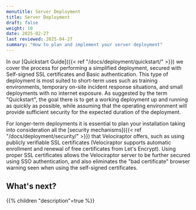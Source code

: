 ```yaml
---
menutitle: Server Deployment
title: Server Deployment
draft: false
weight: 10
date: 2025-02-27
last reviewed: 2025-04-27
summary: "How to plan and implement your server deployment"
---
```


In our [Quickstart Guide]({{< ref "/docs/deployment/quickstart/" >}}) we cover the process
for performing a simplified deployment, secured with Self-signed SSL
certificates and Basic authentication. This type of deployment is most suited to
short-term uses such as training environments, temporary on-site incident
response situations, and small deployments with no internet exposure. As
suggested by the term "Quickstart", the goal there is to get a working
deployment up and running as quickly as possible, while assuming that the
operating environment will provide sufficient security for the expected duration
of the deployment.

For longer-term deployments it is essential to plan your installation taking
into consideration all the
[security mechanisms]({{< ref "/docs/deployment/security/" >}})
that Velociraptor offers, such as using publicly verifiable SSL certificates
(Velociraptor supports automatic enrollment and renewal of free certificates
from Let's Encrypt). Using proper SSL certificates allows the Velociraptor
server to be further secured using SSO authentication, and also eliminates the
"bad certificate" browser warning seen when using the self-signed certificates.

## What's next?

{{% children "description"=true %}}

